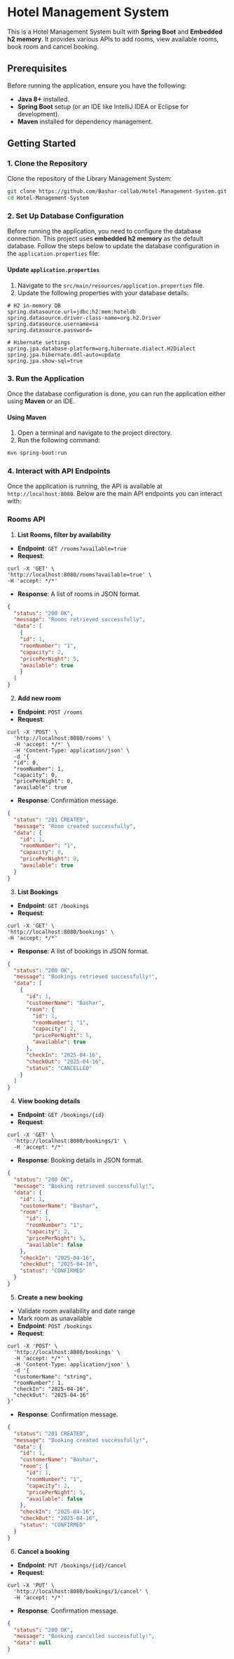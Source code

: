 # Hotel Management System

This is a Hotel Management System built with **Spring Boot** and **Embedded h2 memory**. It provides various APIs to add rooms, view available rooms, book room and cancel booking.

## Prerequisites

Before running the application, ensure you have the following:

- **Java 8+** installed.
- **Spring Boot** setup (or an IDE like IntelliJ IDEA or Eclipse for development).
- **Maven** installed for dependency management.

## Getting Started

### 1. Clone the Repository

Clone the repository of the Library Management System:

```bash
git clone https://github.com/Bashar-collab/Hotel-Management-System.git
cd Hotel-Management-System
```

### 2. Set Up Database Configuration

Before running the application, you need to configure the database connection. This project uses **embedded h2 memory** as the default database. Follow the steps below to update the database configuration in the `application.properties` file:

#### Update `application.properties`

1. Navigate to the `src/main/resources/application.properties` file.
2. Update the following properties with your database details:

```properties
# H2 in-memory DB
spring.datasource.url=jdbc:h2:mem:hoteldb
spring.datasource.driver-class-name=org.h2.Driver
spring.datasource.username=sa
spring.datasource.password=

# Hibernate settings
spring.jpa.database-platform=org.hibernate.dialect.H2Dialect
spring.jpa.hibernate.ddl-auto=update
spring.jpa.show-sql=true
```

### 3. Run the Application

Once the database configuration is done, you can run the application either using **Maven** or an IDE.

#### Using Maven

1. Open a terminal and navigate to the project directory.
2. Run the following command:

```bash
mvn spring-boot:run
```

### 4. Interact with API Endpoints

Once the application is running, the API is available at `http://localhost:8080`. Below are the main API endpoints you can interact with:

### Rooms API

1. **List Rooms, filter by availability**
  - **Endpoint**: `GET /rooms?available=true`
  - **Request**:
```curl
curl -X 'GET' \
'http://localhost:8080/rooms?available=true' \
-H 'accept: */*'
```
  - **Response**: A list of rooms in JSON format.
```JSON
{
  "status": "200 OK",
  "message": "Rooms retrieved successfully",
  "data": [
    {
    "id": 1,
    "roomNumber": "1",
    "capacity": 2,
    "pricePerNight": 5,
    "available": true
    }
  ]
}
```
2. **Add new room**
  - **Endpoint**: `POST /rooms`
  - **Request**:
```curl
curl -X 'POST' \
  'http://localhost:8080/rooms' \
  -H 'accept: */*' \
  -H 'Content-Type: application/json' \
  -d '{
  "id": 0,
  "roomNumber": 1,
  "capacity": 0,
  "pricePerNight": 0,
  "available": true
```
  - **Response**: Confirmation message.
```JSON
{
  "status": "201 CREATED",
  "message": "Room created successfully",
  "data": {
    "id": 1,
    "roomNumber": "1",
    "capacity": 0,
    "pricePerNight": 0,
    "available": true
  }
}
```
3. **List Bookings**
  - **Endpoint**: `GET /bookings`
  - **Request**:
```curl
curl -X 'GET' \
'http://localhost:8080/bookings' \
-H 'accept: */*'
```
  - **Response**: A list of bookings in JSON format.
```JSON
{
  "status": "200 OK",
  "message": "Bookings retrieved successfully!",
  "data": [
    {
      "id": 1,
      "customerName": "Bashar",
      "room": {
        "id": 1,
        "roomNumber": "1",
        "capacity": 2,
        "pricePerNight": 5,
        "available": true
      },
      "checkIn": "2025-04-16",
      "checkOut": "2025-04-16",
      "status": "CANCELLED"
    }
  ]
}
```
4. **View booking details**
  - **Endpoint**: `GET /bookings/{id}`
  - **Request**:
```curl
curl -X 'GET' \
  'http://localhost:8080/bookings/1' \
  -H 'accept: */*'
```
  - **Response**: Booking details in JSON format.
```JSON
{
  "status": "200 OK",
  "message": "Booking retrieved successfully!",
  "data": {
    "id": 1,
    "customerName": "Bashar",
    "room": {
      "id": 1,
      "roomNumber": "1",
      "capacity": 2,
      "pricePerNight": 5,
      "available": false
    },
    "checkIn": "2025-04-16",
    "checkOut": "2025-04-16",
    "status": "CONFIRMED"
  }
}
```
5. **Create a new booking**
  - Validate room availability and date range
  - Mark room as unavailable
  - **Endpoint**: `POST /bookings`
  - **Request**:
```curl
curl -X 'POST' \
  'http://localhost:8080/bookings' \
  -H 'accept: */*' \
  -H 'Content-Type: application/json' \
  -d '{
  "customerName": "string",
  "roomNumber": 1,
  "checkIn": "2025-04-16",
  "checkOut": "2025-04-16"
}'
```
  - **Response**: Confirmation message.
```JSON
{
  "status": "201 CREATED",
  "message": "Booking created successfully!",
  "data": {
    "id": 1,
    "customerName": "Bashar",
    "room": {
      "id": 1,
      "roomNumber": "1",
      "capacity": 2,
      "pricePerNight": 5,
      "available": false
    },
    "checkIn": "2025-04-16",
    "checkOut": "2025-04-16",
    "status": "CONFIRMED"
  }
}
```
6. **Cancel a booking**
  - **Endpoint**: `PUT /bookings/{id}/cancel`
  - **Request**:
```curl
curl -X 'PUT' \
  'http://localhost:8080/bookings/1/cancel' \
  -H 'accept: */*'
```
  - **Response**: Confirmation message.
```JSON
{
  "status": "200 OK",
  "message": "Booking cancelled successfully!",
  "data": null
}
```
